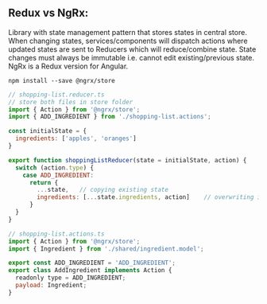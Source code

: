 ## Redux vs NgRx:
Library with state management pattern that stores states in central store. When changing states, services/components will dispatch actions where updated states are sent to 
Reducers which will reduce/combine state. State changes must always be immutable i.e. cannot edit existing/previous state. NgRx is a Redux version for Angular. 

```
npm install --save @ngrx/store
```
```javascript
// shopping-list.reducer.ts
// store both files in store folder
import { Action } from '@ngrx/store';
import { ADD_INGREDIENT } from './shopping-list.actions';

const initialState = {
  ingredients: ['apples', 'oranges']
}

export function shoppingListReducer(state = initialState, action) {
  switch (action.type) {
    case ADD_INGREDIENT:
      return {
        ...state,   // copying existing state
        ingredients: [...state.ingredients, action]    // overwriting ingredients state
      }
  }
}
```

```javascript
// shopping-list.actions.ts
import { Action } from '@ngrx/store';
import { Ingredient } from './shared/ingredient.model';

export const ADD_INGREDIENT = 'ADD_INGREDIENT';
export class AddIngredient implements Action {
  readonly type = ADD_INGREDIENT;
  payload: Ingredient;
}

```
